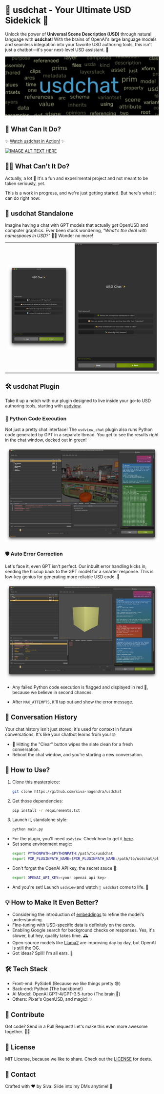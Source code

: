 # 🤖 usdchat - Your Ultimate USD Sidekick 🌟

Unlock the power of **Universal Scene Description (USD)** through natural language with **usdchat**! With the brains of OpenAI's large language models and seamless integration into your favorite USD authoring tools, this isn't just a chatbot—it's your next-level USD assistant. 🚀

![Header](./resources/usdchat_header.png)

## 🌈 What Can It Do?

✨ [Watch usdchat in Action!](https://youtu.be/Tm7_IZxPrMI) ✨

[![IMAGE ALT TEXT HERE](https://img.youtube.com/vi/Tm7_IZxPrMI/0.jpg)](https://www.youtube.com/watch?v=Tm7_IZxPrMI)

## 🤷‍♂️ What Can't It Do?
Actually, a lot 🤣 It's a fun and experimental project and not meant to be taken seriously, yet.

This is a work in progress, and we're just getting started. But here's what it can do right now:

## 🎨 usdchat Standalone

Imagine having a chat with GPT models that actually *get* OpenUSD and computer graphics. Ever been stuck wondering, *"What's the deal with namespaces in USD?"* 🤷‍♂️ Wonder no more!

<table>
    <tr>
        <td><img src="./resources/usdchat_standalone.png" alt="usdchat standalone"></td>
        <td><img src="./resources/usdchat_ask.gif" alt="usdchat ask" width="1000" height="415"></td>
    </tr>
</table>

## 🛠 usdchat Plugin

Take it up a notch with our plugin designed to live inside your go-to USD authoring tools, starting with [usdview](https://github.com/PixarAnimationStudios/OpenUSD/blob/release/pxr/usdImaging/bin/usdview/usdview.py).

### 🐍 Python Code Execution

Not just a pretty chat interface! The `usdview_chat` plugin also runs Python code generated by GPT in a separate thread. You get to see the results right in the chat window, decked out in green!

![python code execution](./resources/python_output.png)

### 🛡 Auto Error Correction

Let's face it, even GPT isn't perfect. Our inbuilt error handling kicks in, sending the hiccup back to the GPT model for a smarter response. This is low-key genius for generating more reliable USD code. 🧠

![error handling](./resources/self_correcting_python.png)

- Any failed Python code execution is flagged and displayed in red 🚨, because we believe in second chances.

- After `MAX_ATTEMPTS`, it'll tap out and show the error message.

## 💬 Conversation History

Your chat history isn't just stored; it's used for context in future conversations. It's like your chatbot learns from you! 🤓

- 🧹 Hitting the "Clear" button wipes the slate clean for a fresh conversation.
- Reboot the chat window, and you're starting a new conversation.

## 🚀 How to Use?

1. Clone this masterpiece:
    ```bash
    git clone https://github.com/siva-nagendra/usdchat
    ```
2. Get those dependencies:
    ```bash
    pip install -r requirements.txt
    ```
3. Launch it, standalone style:
    ```bash
    python main.py
    ```

- For the plugin, you'll need `usdview`. Check how to get it [here](https://github.com/siva-nagendra/usdchat).
- Set some environment magic:
    ```bash
    export PYTHONPATH=$PYTHONPATH:/path/to/usdchat
    export PXR_PLUGINPATH_NAME=$PXR_PLUGINPATH_NAME:/path/to/usdchat/plugins/usdview_chat
    ```
- Don't forget the OpenAI API key, the secret sauce 🤫:
    ```bash
    export OPENAI_API_KEY=<your openai api key>
    ```
- And you're set! Launch `usdview` and watch `🤖 usdchat` come to life. 🎉

## 💡 How to Make It Even Better?

- Considering the introduction of [embeddings](https://platform.openai.com/docs/guides/embeddings) to refine the model's understanding.
- Fine-tuning with USD-specific data is definitely on the cards.
- Enabling Google search for background checks on responses. Yes, it's slower, but hey, quality takes time. 🕰
- Open-source models like [Llama2](https://ai.meta.com/llama/) are improving day by day, but OpenAI is still the OG.
- Got ideas? Spill! I'm all ears. 🙌

## 🛠 Tech Stack

- Front-end: PySide6 (Because we like things pretty 😎)
- Back-end: Python (The backbone!)
- AI Model: OpenAI GPT-4/GPT-3.5-turbo (The brain 🧠)
- Others: Pixar's OpenUSD, and magic! ✨

## 🤝 Contribute

Got code? Send in a Pull Request! Let's make this even more awesome together. 🤜🤛

## 📜 License

MIT License, because we like to share. Check out the [LICENSE](LICENSE) for deets.

## 💌 Contact

Crafted with ❤️ by Siva. Slide into my DMs anytime! 📩